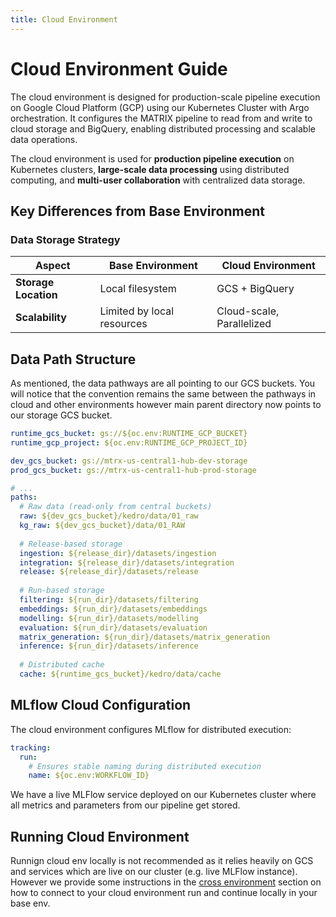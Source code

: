 ```yaml
---
title: Cloud Environment
--- 
```


# Cloud Environment Guide

The cloud environment is designed for production-scale pipeline execution on Google Cloud Platform (GCP) using our Kubernetes Cluster with Argo orchestration. It configures the MATRIX pipeline to read from and write to cloud storage and BigQuery, enabling distributed processing and scalable data operations.

The cloud environment is used for **production pipeline execution** on Kubernetes clusters, **large-scale data processing** using distributed computing, and **multi-user collaboration** with centralized data storage.

## Key Differences from Base Environment

### Data Storage Strategy

| Aspect | Base Environment | Cloud Environment |
|--------|------------------|-------------------|
| **Storage Location** | Local filesystem | GCS + BigQuery |
| **Scalability** | Limited by local resources | Cloud-scale, Parallelized |

## Data Path Structure

As mentioned, the data pathways are all pointing to our GCS buckets. You will notice that the convention remains the same between the pathways in cloud and other environments however main parent directory now points to our storage GCS bucket.
```yaml
runtime_gcs_bucket: gs://${oc.env:RUNTIME_GCP_BUCKET}
runtime_gcp_project: ${oc.env:RUNTIME_GCP_PROJECT_ID}

dev_gcs_bucket: gs://mtrx-us-central1-hub-dev-storage
prod_gcs_bucket: gs://mtrx-us-central1-hub-prod-storage

# ...
paths:
  # Raw data (read-only from central buckets)
  raw: ${dev_gcs_bucket}/kedro/data/01_raw
  kg_raw: ${dev_gcs_bucket}/data/01_RAW
  
  # Release-based storage
  ingestion: ${release_dir}/datasets/ingestion
  integration: ${release_dir}/datasets/integration
  release: ${release_dir}/datasets/release
  
  # Run-based storage
  filtering: ${run_dir}/datasets/filtering
  embeddings: ${run_dir}/datasets/embeddings
  modelling: ${run_dir}/datasets/modelling
  evaluation: ${run_dir}/datasets/evaluation
  matrix_generation: ${run_dir}/datasets/matrix_generation
  inference: ${run_dir}/datasets/inference
  
  # Distributed cache
  cache: ${runtime_gcs_bucket}/kedro/data/cache
```

## MLflow Cloud Configuration

The cloud environment configures MLflow for distributed execution:

```yaml
tracking:
  run: 
    # Ensures stable naming during distributed execution
    name: ${oc.env:WORKFLOW_ID}
```
We have a live MLFlow service deployed on our Kubernetes cluster where all metrics and parameters from our pipeline get stored.

## Running Cloud Environment
Runnign cloud env locally is not recommended as it relies heavily on GCS and services which are live on our cluster (e.g. live MLFlow instance). However we provide some instructions in the [cross environment](./cross_environments.md) section on how to connect to your cloud environment run and continue locally in your base env.